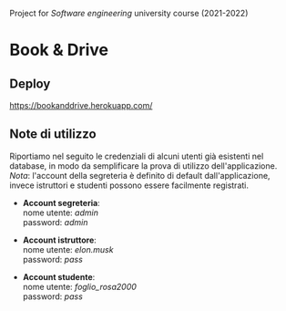 Project for _Software engineering_ university course (2021-2022)

# Book & Drive

## Deploy
https://bookanddrive.herokuapp.com/

## Note di utilizzo
Riportiamo nel seguito le credenziali di alcuni utenti già esistenti nel database, in modo da semplificare la prova di utilizzo dell'applicazione.<br>
_Nota_: l'account della segreteria è definito di default dall'applicazione, invece istruttori e studenti possono essere facilmente registrati.<br>

- **Account segreteria**:<br>
nome utente: _admin_<br>
password: _admin_<br>

- **Account istruttore**:<br>
nome utente: _elon.musk_<br>
password: _pass_<br>

- **Account studente**:<br>
nome utente: _foglio_rosa2000_<br>
password: _pass_<br>
